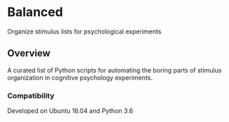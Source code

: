 # Balanced
Organize stimulus lists for psychological experiments

## Overview

A curated list of Python scripts for automating the boring parts of stimulus organization in cognitive psychology experiments.

### Compatibility

Developed on Ubuntu 16.04 and Python 3.6

